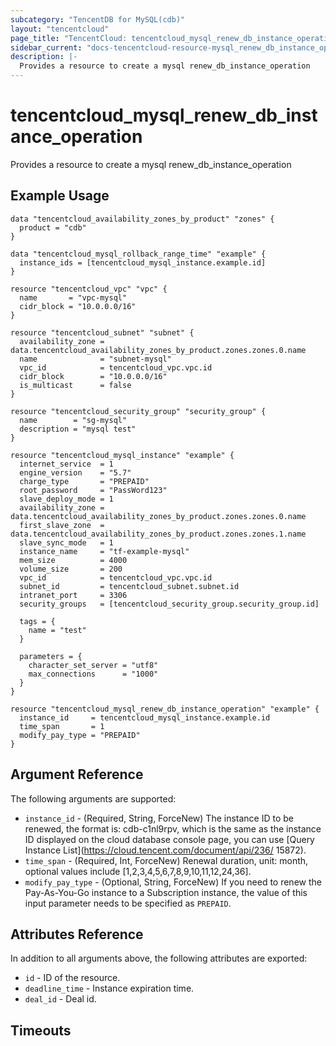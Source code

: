 ```yaml
---
subcategory: "TencentDB for MySQL(cdb)"
layout: "tencentcloud"
page_title: "TencentCloud: tencentcloud_mysql_renew_db_instance_operation"
sidebar_current: "docs-tencentcloud-resource-mysql_renew_db_instance_operation"
description: |-
  Provides a resource to create a mysql renew_db_instance_operation
---
```


# tencentcloud_mysql_renew_db_instance_operation

Provides a resource to create a mysql renew_db_instance_operation

## Example Usage

```hcl
data "tencentcloud_availability_zones_by_product" "zones" {
  product = "cdb"
}

data "tencentcloud_mysql_rollback_range_time" "example" {
  instance_ids = [tencentcloud_mysql_instance.example.id]
}

resource "tencentcloud_vpc" "vpc" {
  name       = "vpc-mysql"
  cidr_block = "10.0.0.0/16"
}

resource "tencentcloud_subnet" "subnet" {
  availability_zone = data.tencentcloud_availability_zones_by_product.zones.zones.0.name
  name              = "subnet-mysql"
  vpc_id            = tencentcloud_vpc.vpc.id
  cidr_block        = "10.0.0.0/16"
  is_multicast      = false
}

resource "tencentcloud_security_group" "security_group" {
  name        = "sg-mysql"
  description = "mysql test"
}

resource "tencentcloud_mysql_instance" "example" {
  internet_service  = 1
  engine_version    = "5.7"
  charge_type       = "PREPAID"
  root_password     = "PassWord123"
  slave_deploy_mode = 1
  availability_zone = data.tencentcloud_availability_zones_by_product.zones.zones.0.name
  first_slave_zone  = data.tencentcloud_availability_zones_by_product.zones.zones.1.name
  slave_sync_mode   = 1
  instance_name     = "tf-example-mysql"
  mem_size          = 4000
  volume_size       = 200
  vpc_id            = tencentcloud_vpc.vpc.id
  subnet_id         = tencentcloud_subnet.subnet.id
  intranet_port     = 3306
  security_groups   = [tencentcloud_security_group.security_group.id]

  tags = {
    name = "test"
  }

  parameters = {
    character_set_server = "utf8"
    max_connections      = "1000"
  }
}

resource "tencentcloud_mysql_renew_db_instance_operation" "example" {
  instance_id     = tencentcloud_mysql_instance.example.id
  time_span       = 1
  modify_pay_type = "PREPAID"
}
```

## Argument Reference

The following arguments are supported:

* `instance_id` - (Required, String, ForceNew) The instance ID to be renewed, the format is: cdb-c1nl9rpv, which is the same as the instance ID displayed on the cloud database console page, you can use [Query Instance List](https://cloud.tencent.com/document/api/236/ 15872).
* `time_span` - (Required, Int, ForceNew) Renewal duration, unit: month, optional values include [1,2,3,4,5,6,7,8,9,10,11,12,24,36].
* `modify_pay_type` - (Optional, String, ForceNew) If you need to renew the Pay-As-You-Go instance to a Subscription instance, the value of this input parameter needs to be specified as `PREPAID`.

## Attributes Reference

In addition to all arguments above, the following attributes are exported:

* `id` - ID of the resource.
* `deadline_time` - Instance expiration time.
* `deal_id` - Deal id.


## Timeouts

<no value>


